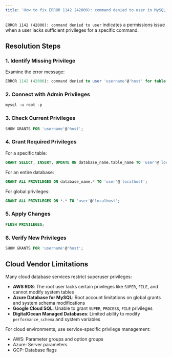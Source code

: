 ```yaml
---
title: 'How to fix ERROR 1142 (42000): command denied to user in MySQL'
---
```


`ERROR 1142 (42000): command denied to user` indicates a permissions issue when a user lacks sufficient privileges for a specific command.

## Resolution Steps

### 1. Identify Missing Privilege

Examine the error message:

```sql
ERROR 1142 (42000): command denied to user 'username'@'host' for table 'tablename'
```

### 2. Connect with Admin Privileges

```sql
mysql -u root -p
```

### 3. Check Current Privileges

```sql
SHOW GRANTS FOR 'username'@'host';
```

### 4. Grant Required Privileges

For a specific table:

```sql
GRANT SELECT, INSERT, UPDATE ON database_name.table_name TO 'user'@'localhost';
```

For an entire database:

```sql
GRANT ALL PRIVILEGES ON database_name.* TO 'user'@'localhost';
```

For global privileges:

```sql
GRANT ALL PRIVILEGES ON *.* TO 'user'@'localhost';
```

### 5. Apply Changes

```sql
FLUSH PRIVILEGES;
```

### 6. Verify New Privileges

```sql
SHOW GRANTS FOR 'username'@'host';
```

## Cloud Vendor Limitations

Many cloud database services restrict superuser privileges:

- **AWS RDS**: The root user lacks certain privileges like `SUPER`, `FILE`, and cannot modify system tables
- **Azure Database for MySQL**: Root account limitations on global grants and system schema modifications
- **Google Cloud SQL**: Unable to grant `SUPER`, `PROCESS`, `FILE` privileges
- **DigitalOcean Managed Databases**: Limited ability to modify `performance_schema` and system variables

For cloud environments, use service-specific privilege management:

- AWS: Parameter groups and option groups
- Azure: Server parameters
- GCP: Database flags
